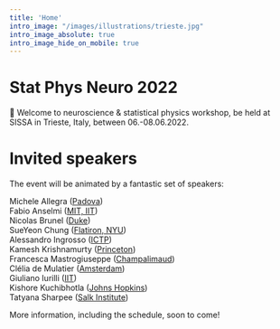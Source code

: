 ```yaml
---
title: 'Home'
intro_image: "/images/illustrations/trieste.jpg"
intro_image_absolute: true
intro_image_hide_on_mobile: true
---
```


# Stat Phys Neuro 2022

👋 Welcome to neuroscience & statistical physics workshop,
be held at SISSA in Trieste, Italy, between 06.-08.06.2022.

# Invited speakers

The event will be animated by a fantastic set of speakers:

Michele Allegra ([Padova](https://micheleallegra.github.io/))<br/>
Fabio Anselmi ([MIT, IIT](http://web.mit.edu/anselmi/www/))<br />
Nicolas Brunel ([Duke](https://www.neuro.duke.edu/research/faculty-labs/brunel-lab))<br />
SueYeon Chung ([Flatiron, NYU](https://sites.google.com/site/sueyeonchung/))<br />
Alessandro Ingrosso ([ICTP](https://www.ictp.it/phonebook/person?id=3704))<br />
Kamesh Krishnamurty ([Princeton](https://kameshkk.github.io/))<br />
Francesca Mastrogiuseppe ([Champalimaud](https://fmastrogiuseppe.github.io/))<br />
Clélia de Mulatier ([Amsterdam](http://lptms.u-psud.fr/clelia-de-mulatier/))<br />
Giuliano Iurilli ([IIT](https://www.iit.it/people-details/-/people/giuliano-iurilli))<br />
Kishore Kuchibhotla ([Johns Hopkins](https://www.kishorelab.org/))<br />
Tatyana Sharpee ([Salk Institute](https://www.salk.edu/scientist/tatyana-sharpee/))<br />

More information, including the schedule, soon to come!
